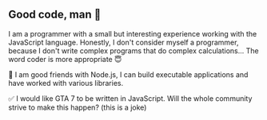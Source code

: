 ## Good code, man 👋
I am a programmer with a small but interesting experience working with the JavaScript language. Honestly, I don't consider myself a programmer, because I don't write complex programs that do complex calculations... The word coder is more appropriate 😇

🧠 I am good friends with Node.js, I can build executable applications and have worked with various libraries.

✅ I would like GTA 7 to be written in JavaScript. Will the whole community strive to make this happen? (this is a joke)

<!--
**jxbc/jxbc** is a ✨ _special_ ✨ repository because its `README.md` (this file) appears on your GitHub profile.

Here are some ideas to get you started:

- 🔭 I’m currently working on ...
- 🌱 I’m currently learning ...
- 👯 I’m looking to collaborate on ...
- 🤔 I’m looking for help with ...
- 💬 Ask me about ...
- 📫 How to reach me: ...
- 😄 Pronouns: ...
- ⚡ Fun fact: ...
-->
